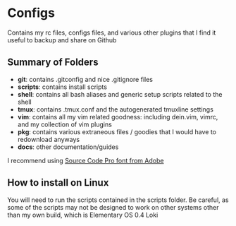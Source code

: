 # Configs

Contains my rc files, configs files, and various other plugins that I find it useful to backup and share on Github

## Summary of Folders

* **git**: contains .gitconfig and nice .gitignore files
* **scripts**: contains install scripts
* **shell**: contains all bash aliases and generic setup scripts related to the shell
* **tmux**: contains .tmux.conf and the autogenerated tmuxline settings
* **vim**: contains all my vim related goodness: including dein.vim, vimrc, and my collection of vim plugins
* **pkg**: contains various extraneous files / goodies that I would have to redownload anyways
* **docs**: other documentation/guides

I recommend using [Source Code Pro font from Adobe](http://store1.adobe.com/cfusion/store/html/index.cfm?event=displayFontPackage&code=1960) 

## How to install on Linux

You will need to run the scripts contained in the scripts folder. Be careful, as some of the scripts may not be designed to work on other systems other than my own build, 
which is Elementary OS 0.4 Loki
